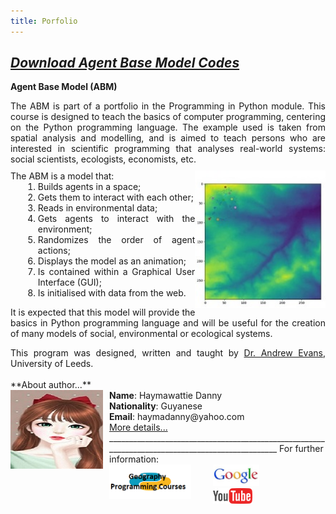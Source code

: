 ```yaml
---
title: Porfolio
---
```


## [*Download Agent Base Model Codes*](https://github.com/haymadanny/)          

**Agent Base Model (ABM)**
<br>

<div class="pull-right" style="text-align: justify">
The ABM is part of a portfolio in the Programming in Python module. This course is designed to teach the basics of computer programming, centering on the Python programming language. The example used is taken from spatial analysis and modelling, and is aimed to teach persons who are interested in scientific programming that analyses real-world systems: social scientists, ecologists, economists, etc.</div>
<div style="margin-top: 10px; text-align: justify"> 
 <img src="ABM.jpg" style="float: right; height: 220px" />
The ABM is a model that:
<ol style="margin-left: 20px; margin-top: 0px">
 <li>Builds agents in a space;</li>
 <li>Gets them to interact with each other;</li>
 <li>Reads in environmental data;</li>
 <li>Gets agents to interact with the environment;</li>
 <li>Randomizes the order of agent actions;</li>
 <li>Displays the model as an animation;</li>
 <li>Is contained within a Graphical User Interface (GUI);</li>
 <li>Is initialised with data from the web.</li>
</ol>
  

It is expected that this model will provide the basics in Python programming language and will be useful for the creation of many models of social, environmental or ecological systems. 
</div>

<div style="margin-top: 10px; text-align: justify">
This program was designed, written and taught by <a href="http://www.geog.leeds.ac.uk/people/a.evans/">Dr. Andrew Evans</a>, University of Leeds. 
</div>


<br>
**About author...**
<div>
<img src="Girl.jpg" style="float:left; margin: 0px 10px 10px 0px" />
     <b>Name</b>: Haymawattie Danny <br>
     <b>Nationality</b>: Guyanese <br>
     <b>Email</b>: haymadanny@yahoo.com <br>
     <a href="https://haymadanny.github.io/aboutme">More details...</a>                           
</div>

<div>
________________________________________________________________________________________________
For further information:
<br>
<div style="float:left; width: 33%"><a href="http://www.geog.leeds.ac.uk/courses/computing/study/core-python/"><img src="py.png" height="55"></a></div>
<div style="float:left; width: 30%"><a href="http://www.google.co.uk"><img src="google.jpg" height="35"></a></div>
<div style="float:left; width:33%"><a href="http://youtube.com"><img src="youtube.png" height="25" /></a></div>
</div>
